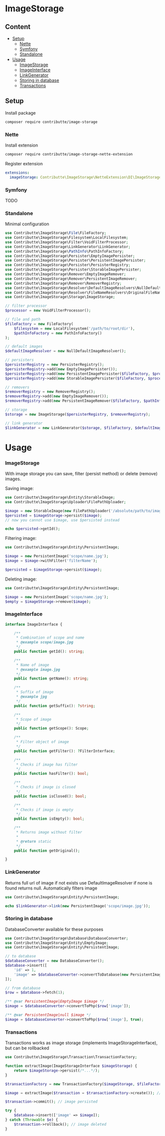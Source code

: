 # ImageStorage

## Content
- [Setup](#setup)
  - [Nette](#nette)
  - [Symfony](#symfony)
  - [Standalone](#standalone)
- [Usage](#usage)
  - [ImageStorage](#imagestorage)
  - [ImageInterface](#imageinterface)
  - [LinkGenerator](#linkgenerator)
  - [Storing in database](#storing-in-database)
  - [Transactions](#transactions)

## Setup

Install package

```bash
composer require contributte/image-storage
```

### Nette

Install extension
```bash
composer require contributte/image-storage-nette-extension
```

Register extension

```yaml
extensions:
  imageStorage: Contributte\ImageStorage\NetteExtension\DI\ImageStorageExtension
```

### Symfony

TODO

### Standalone

Minimal configuration

```php
use Contributte\ImageStorage\File\FileFactory;
use Contributte\ImageStorage\Filesystem\LocalFilesystem;
use Contributte\ImageStorage\Filter\VoidFilterProcessor;
use Contributte\ImageStorage\LinkGenerator\LinkGenerator;
use Contributte\ImageStorage\PathInfo\PathInfoFactory;
use Contributte\ImageStorage\Persister\EmptyImagePersister;
use Contributte\ImageStorage\Persister\PersistentImagePersister;
use Contributte\ImageStorage\Persister\PersisterRegistry;
use Contributte\ImageStorage\Persister\StorableImagePersister;
use Contributte\ImageStorage\Remover\EmptyImageRemover;
use Contributte\ImageStorage\Remover\PersistentImageRemover;
use Contributte\ImageStorage\Remover\RemoverRegistry;
use Contributte\ImageStorage\Resolver\DefaultImageResolvers\NullDefaultImageResolver;
use Contributte\ImageStorage\Resolver\FileNameResolvers\OriginalFileNameResolver;
use Contributte\ImageStorage\Storage\ImageStorage;

// filter processor
$processor = new VoidFilterProcessor();

// file and path
$fileFactory = new FileFactory(
	$filesystem = new LocalFilesystem('/path/to/root/dir'),
	$pathInfoFactory = new PathInfoFactory()
);

// default images
$defaultImageResolver = new NullDefaultImageResolver();

// persisters
$persisterRegistry = new PersisterRegistry();
$persisterRegistry->add(new EmptyImagePersister());
$persisterRegistry->add(new PersistentImagePersister($fileFactory, $processor));
$persisterRegistry->add(new StorableImagePersister($fileFactory, $processor, new OriginalFileNameResolver()));

// removers
$removerRegistry = new RemoverRegistry();
$removerRegistry->add(new EmptyImageRemover());
$removerRegistry->add(new PersistentImageRemover($fileFactory, $pathInfoFactory, $filesystem));

// storage
$storage = new ImageStorage($persisterRegistry, $removerRegistry);

// link generator
$linkGenerator = new LinkGenerator($storage, $fileFactory, $defaultImageResolver);
```

# Usage

### ImageStorage

With image storage you can save, filter (persist method) or delete (remove) images.

Saving image:

```php
use Contributte\ImageStorage\Entity\StorableImage;
use Contributte\ImageStorage\Uploader\FilePathUploader;

$image = new StorableImage(new FilePathUploader('/absolute/path/to/image.png'), 'image.png');
$persisted = $imageStorage->persist($image);
// now you cannot use $image, use $persisted instead

echo $persisted->getId();
```

Filtering image:
```php
use Contributte\ImageStorage\Entity\PersistentImage;

$image = new PersistentImage('scope/name.jpg');
$image = $image->withFilter('filterName');

$persisted = $imageStorage->persist($image);
```

Deleting image:
```php
use Contributte\ImageStorage\Entity\PersistentImage;

$image = new PersistentImage('scope/name.jpg');
$empty = $imageStorage->remove($image);
```

### ImageInterface

```php
interface ImageInterface {

    /**
     * Combination of scope and name
     * @example scope/image.jpg
     */
    public function getId(): string;

    /**
     * Name of image
     * @example image.jpg
     */
    public function getName(): string;

    /**
     * Suffix of image
     * @example jpg
     */
    public function getSuffix(): ?string;

    /**
     * Scope of image
     */
    public function getScope(): Scope;

    /**
     * Filter object of image
     */
    public function getFilter(): ?FilterInterface;

    /**
     * Checks if image has filter
     */
    public function hasFilter(): bool;

    /**
     * Checks if image is closed
     */
    public function isClosed(): bool;

    /**
     * Checks if image is empty
     */
    public function isEmpty(): bool;

    /**
     * Returns image without filter
     *
     * @return static
     */
    public function getOriginal();

}
```

### LinkGenerator
Returns full url of image if not exists use DefaultImageResolver if none is found returns null. Automatically filters image

```php
use Contributte\ImageStorage\Entity\PersistentImage;

echo $linkGenerator->link(new PersistentImage('scope/image.jpg'));
```

### Storing in database
DatabaseConverter available for these purposes

```php
use Contributte\ImageStorage\Database\DatabaseConverter;
use Contributte\ImageStorage\Entity\EmptyImage;
use Contributte\ImageStorage\Entity\PersistentImage;

// to database
$databaseConverter = new DatabaseConverter();
$database->insert([
    'id' => 1,
    'image' => $databaseConverter->convertToDatabase(new PersistentImage('scope/image.jpg')),
]);

// from database
$row = $database->fetch(1);

/** @var PersistentImage|EmptyImage $image */
$image = $databaseConverter->convertToPhp($row['image']);

/** @var PersistentImage|null $image */
$image = $databaseConverter->convertToPhp($row['image'], true);
```

### Transactions
Transactions works as image storage (implements ImageStorageInterface), but can be rollbacked

```php
use Contributte\ImageStorage\Transaction\TransactionFactory;

function extractImage(ImageStorageInterface $imageStorage) {
    return $imageStorage->persist(/*...*/);
}

$transactionFactory = new TransactionFactory($imageStorage, $fileFactory);

$image = extractImage($transaction = $transactionFactory->create()); // image didn't persist

$transaction->commit(); // image persisted

try {
    $database->insert(['image' => $image]);
} catch (Throwable $e) {
    $transaction->rollback(); // image deleted
}
```
